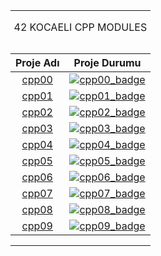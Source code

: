 <table width="100%" align="center">
<tr style="display:flex; justify-content:space-around; paddind:0;">
<td colspan="2" style="padding:0; margin:0; text-align:center;">
	<p align="center">42 KOCAELI CPP MODULES</p>
</td></tr>

<tr style="display:flex; justify-content:space-around; paddind:0;">
<td style="padding:0; margin:0;">

| Proje Adı            | Proje Durumu                  |
| :-:                  | :-:                           |
| [cpp00][cpp00_tree]  | [![cpp00_badge]][cpp00_tree]  | 
| [cpp01][cpp01_tree]  | [![cpp01_badge]][cpp01_tree]  |
| [cpp02][cpp02_tree]  | [![cpp02_badge]][cpp02_tree]  |
| [cpp03][cpp03_tree]  | [![cpp03_badge]][cpp03_tree]  |
| [cpp04][cpp04_tree]  | [![cpp04_badge]][cpp04_tree]  |
| [cpp05][cpp05_tree]  | [![cpp05_badge]][cpp05_tree]  |
| [cpp06][cpp06_tree]  | [![cpp06_badge]][cpp06_tree]  |
| [cpp07][cpp07_tree]  | [![cpp07_badge]][cpp07_tree]  |
| [cpp08][cpp08_tree]  | [![cpp08_badge]][cpp08_tree]  |
| [cpp09][cpp09_tree]  | [![cpp09_badge]][cpp09_tree]  |

</td></tr>

[cpp00_tree]: https://github.com/enes2424/42-Kocaeli-Cpp-Modules
[cpp00_badge]: https://custom-icon-badges.demolab.com/badge/✔%EF%B8%8E%20100%20/%20100-02b331.svg?&style=for-the-badge&color=018f27
[cpp01_tree]: https://github.com/enes2424/42-Kocaeli-Cpp-Modules
[cpp01_badge]: https://custom-icon-badges.demolab.com/badge/✔%EF%B8%8E%20100%20/%20100-02b331.svg?&style=for-the-badge&color=018f27
[cpp02_tree]: https://github.com/enes2424/42-Kocaeli-Cpp-Modules
[cpp02_badge]: https://custom-icon-badges.demolab.com/badge/✔%EF%B8%8E%20100%20/%20100-02b331.svg?&style=for-the-badge&color=018f27
[cpp03_tree]: https://github.com/enes2424/42-Kocaeli-Cpp-Modules
[cpp03_badge]: https://custom-icon-badges.demolab.com/badge/✔%EF%B8%8E%20100%20/%20100-02b331.svg?&style=for-the-badge&color=018f27
[cpp04_tree]: https://github.com/enes2424/42-Kocaeli-Cpp-Modules
[cpp04_badge]: https://custom-icon-badges.demolab.com/badge/✔%EF%B8%8E%20100%20/%20100-02b331.svg?&style=for-the-badge&color=018f27
[cpp05_tree]: https://github.com/enes2424/42-Kocaeli-Cpp-Modules
[cpp05_badge]: https://custom-icon-badges.demolab.com/badge/✔%EF%B8%8E%20100%20/%20100-02b331.svg?&style=for-the-badge&color=018f27
[cpp06_tree]: https://github.com/enes2424/42-Kocaeli-Cpp-Modules
[cpp06_badge]: https://custom-icon-badges.demolab.com/badge/✔%EF%B8%8E%20100%20/%20100-02b331.svg?&style=for-the-badge&color=018f27
[cpp07_tree]: https://github.com/enes2424/42-Kocaeli-Cpp-Modules
[cpp07_badge]: https://custom-icon-badges.demolab.com/badge/✔%EF%B8%8E%20100%20/%20100-02b331.svg?&style=for-the-badge&color=018f27
[cpp08_tree]: https://github.com/enes2424/42-Kocaeli-Cpp-Modules
[cpp08_badge]: https://custom-icon-badges.demolab.com/badge/✔%EF%B8%8E%20100%20/%20100-02b331.svg?&style=for-the-badge&color=018f27
[cpp09_tree]: https://github.com/enes2424/42-Kocaeli-Cpp-Modules
[cpp09_badge]: https://custom-icon-badges.demolab.com/badge/✔%EF%B8%8E%20100%20/%20100-02b331.svg?&style=for-the-badge&color=018f27

</table>
